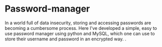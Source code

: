 # Password-manager
In a world full of data insecurity, storing and accessing passwords are becoming a cumbersome process. Here I've developed a simple, easy to use password manager using python and MySQL, which one can use to store their username and password in an encrypted way. .
